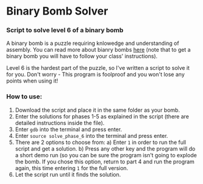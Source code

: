 # Binary Bomb Solver
### Script to solve level 6 of a binary bomb

A binary bomb is a puzzle requiring knlowedge and understanding of assembly. You can read more about bianry bombs [here](http://www.cs.cmu.edu/afs/cs/academic/class/15213-s02/www/applications/labs/lab2/bomblab.html#:~:text=A%20binary%20bomb%20is%20a,proceeds%20to%20the%20next%20phase.) (note that to get a binary bomb you will have to follow your class' instructions).

Level 6 is the hardest part of the puzzle, so I've written a script to solve it for you.
Don't worry - This program is foolproof and you won't lose any points when using it!

### How to use:

1) Download the script and place it in the same folder as your bomb.
2) Enter the solutions for phases 1-5 as explained in the script (there are detailed instructions inside the file).
3) Enter ```gdb``` into the terminal and press enter.
4) Enter ```source solve_phase_6``` into the terminal and press enter.
5) There are 2 options to choose from:
  a) Enter ```1``` in order to run the full script and get a solution.
  b) Press any other key and the program will do a short demo run (so you can be sure the program isn't going to explode the bomb. If you chose this option, return to part 4 and run the program again, this time entering ```1``` for the full version.
6) Let the script run until it finds the solution.
